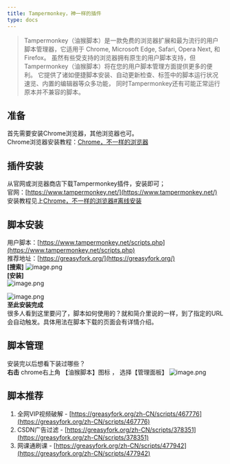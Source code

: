 ```yaml
---
title: Tampermonkey，神一样的插件
type: docs
---
```


> Tampermonkey（油猴脚本）是一款免费的浏览器扩展和最为流行的用户脚本管理器，它适用于 Chrome, Microsoft Edge, Safari, Opera Next, 和 Firefox。 虽然有些受支持的浏览器拥有原生的用户脚本支持，但 Tampermonkey（油猴脚本）将在您的用户脚本管理方面提供更多的便利。 它提供了诸如便捷脚本安装、自动更新检查、标签中的脚本运行状况速览、内置的编辑器等众多功能， 同时Tampermonkey还有可能正常运行原本并不兼容的脚本。

## 准备
首先需要安装Chrome浏览器，其他浏览器也可。
<br />
Chrome浏览器安装教程：[Chrome，不一样的浏览器](/docs/chrome/)
<br />

## 插件安装
从官网或浏览器商店下载Tampermonkey插件，安装即可；
<br />
官网：[https://www.tampermonkey.net/](https://www.tampermonkey.net/)
<br />
安装教程见上[Chrome，不一样的浏览器#离线安装](/docs/chrome/#离线安装)

## 脚本安装
用户脚本：[https://www.tampermonkey.net/scripts.php](https://www.tampermonkey.net/scripts.php)
<br />
推荐地址：[https://greasyfork.org/](https://greasyfork.org/)
<br />
**[搜索]**
![image.png](/images/tampermonkey/search.png)
<br />
**[安装]**
<br />
![image.png](/images/tampermonkey/install.png)


![image.png](/images/tampermonkey/install.png)
<br />
**至此安装完成**
<br />很多人看到这里要问了，脚本如何使用的？就和简介里说的一样，到了指定的URL会自动触发。具体用法在脚本下载的页面会有详情介绍。

## 脚本管理
安装完以后想看下装过哪些？
<br />
**右击** chrome右上角 【油猴脚本】图标 ， 选择【管理面板】
![image.png](/images/tampermonkey/control.png)

## 脚本推荐

1. 全网VIP视频破解 - [https://greasyfork.org/zh-CN/scripts/467776](https://greasyfork.org/zh-CN/scripts/467776)
2. CSDN广告过滤 - [https://greasyfork.org/zh-CN/scripts/378351](https://greasyfork.org/zh-CN/scripts/378351)
3. 网课通刷课 - [https://greasyfork.org/zh-CN/scripts/477942](https://greasyfork.org/zh-CN/scripts/477942)
